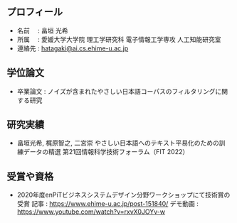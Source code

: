 ## プロフィール
- 名前 　: 畠垣 光希
- 所属 　: 愛媛大学大学院 理工学研究科 電子情報工学専攻 人工知能研究室
- 連絡先 : hatagaki@ai.cs.ehime-u.ac.jp

## 学位論文
- 卒業論文 : ノイズが含まれたやさしい日本語コーパスのフィルタリングに関する研究 

## 研究実績
- 畠垣光希, 梶原智之, 二宮崇
やさしい日本語へのテキスト平易化のための訓練データの精選
第21回情報科学技術フォーラム（FIT 2022）

## 受賞や資格
- 2020年度enPiTビジネスシステムデザイン分野ワークショップにて技術賞の受賞
記事 : https://www.ehime-u.ac.jp/post-151840/
デモ動画 : https://www.youtube.com/watch?v=rxvX0JOYv-w

<!--
**KHatagaki/Khatagaki** is a ✨ _special_ ✨ repository because its `README.md` (this file) appears on your GitHub profile.

Here are some ideas to get you started:

- 🔭 I’m currently working on ...
- 🌱 I’m currently learning ...
- 👯 I’m looking to collaborate on ...
- 🤔 I’m looking for help with ...
- 💬 Ask me about ...
- 📫 How to reach me: ...
- 😄 Pronouns: ...
- ⚡ Fun fact: ...
-->
